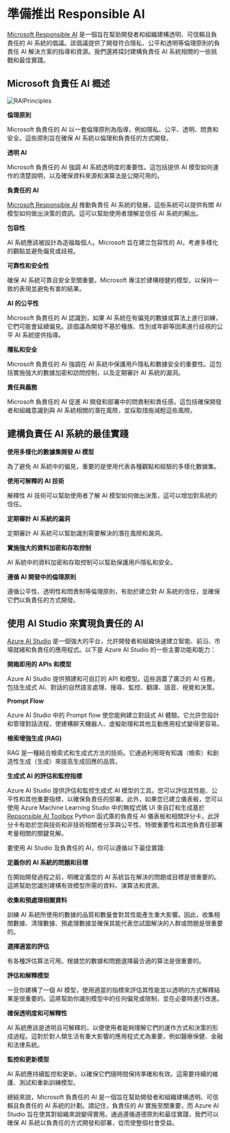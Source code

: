 ﻿# **準備推出 Responsible AI**

[Microsoft Responsible AI](https://www.microsoft.com/ai/responsible-ai?WT.mc_id=aiml-138114-kinfeylo) 是一個旨在幫助開發者和組織建構透明、可信賴且負責任的 AI 系統的倡議。該倡議提供了開發符合隱私、公平和透明等倫理原則的負責任 AI 解決方案的指導和資源。我們還將探討建構負責任 AI 系統相關的一些挑戰和最佳實踐。

## Microsoft 負責任 AI 概述

![RAIPrinciples](../../imgs/05/RAI/RAIPrinciples.png)

**倫理原則**

Microsoft 負責任的 AI 以一套倫理原則為指導，例如隱私、公平、透明、問責和安全。這些原則旨在確保 AI 系統以倫理和負責任的方式開發。

**透明 AI**

Microsoft 負責任的 AI 強調 AI 系統透明度的重要性。這包括提供 AI 模型如何運作的清楚說明，以及確保資料來源和演算法是公開可用的。

**負責任的 AI**

[Microsoft Responsible AI](https://www.microsoft.com/ai/responsible-ai?WT.mc_id=aiml-138114-kinfeylo) 推動負責任 AI 系統的發展，這些系統可以提供有關 AI 模型如何做出決策的資訊。這可以幫助使用者理解並信任 AI 系統的輸出。

**包容性**

AI 系統應該被設計為造福每個人。Microsoft 旨在建立包容性的 AI，考慮多樣化的觀點並避免偏見或歧視。

**可靠性和安全性**

確保 AI 系統可靠且安全至關重要。Microsoft 專注於建構穩健的模型，以保持一致的表現並避免有害的結果。

**AI 的公平性**

Microsoft 負責任的 AI 認識到，如果 AI 系統在有偏見的數據或算法上進行訓練，它們可能會延續偏見。該倡議為開發不基於種族、性別或年齡等因素進行歧視的公平 AI 系統提供指導。

**隱私和安全**

Microsoft 負責任的 AI 強調在 AI 系統中保護用戶隱私和數據安全的重要性。這包括實施強大的數據加密和訪問控制，以及定期審計 AI 系統的漏洞。

**責任與義務**

Microsoft 負責任的 AI 促進 AI 開發和部署中的問責制和責任感。這包括確保開發者和組織意識到與 AI 系統相關的潛在風險，並採取措施減輕這些風險。

## 建構負責任 AI 系統的最佳實踐

**使用多樣化的數據集開發 AI 模型**

為了避免 AI 系統中的偏見，重要的是使用代表各種觀點和經驗的多樣化數據集。

**使用可解釋的 AI 技術**

解釋性 AI 技術可以幫助使用者了解 AI 模型如何做出決策，這可以增加對系統的信任。

**定期審計 AI 系統的漏洞**

定期審計 AI 系統可以幫助識別需要解決的潛在風險和漏洞。

**實施強大的資料加密和存取控制**

AI 系統中的資料加密和存取控制可以幫助保護用戶隱私和安全。

**遵循 AI 開發中的倫理原則**

遵循公平性、透明性和問責制等倫理原則，有助於建立對 AI 系統的信任，並確保它們以負責任的方式開發。

## 使用 AI Studio 來實現負責任的 AI

[Azure AI Studio](https://ai.azure.com?WT.mc_id=aiml-138114-kinfeylo) 是一個強大的平台，允許開發者和組織快速建立智能、前沿、市場就緒和負責任的應用程式。以下是 Azure AI Studio 的一些主要功能和能力：

**開箱即用的 APIs 和模型**

Azure AI Studio 提供預建和可自訂的 API 和模型。這些涵蓋了廣泛的 AI 任務，包括生成式 AI、對話的自然語言處理、搜尋、監控、翻譯、語音、視覺和決策。

**Prompt Flow**

Azure AI Studio 中的 Prompt flow 使您能夠建立對話式 AI 體驗。它允許您設計和管理對話流程，使建構聊天機器人、虛擬助理和其他互動應用程式變得更容易。

**檢索增強生成 (RAG)**

RAG 是一種結合檢索式和生成式方法的技術。它通過利用現有知識（檢索）和創造性生成（生成）來提高生成回應的品質。

**生成式 AI 的評估和監控指標**

Azure AI Studio 提供評估和監控生成式 AI 模型的工具。您可以評估其性能、公平性和其他重要指標，以確保負責任的部署。此外，如果您已建立儀表板，您可以使用 Azure Machine Learning Studio 中的無程式碼 UI 來自訂和生成基於 [Repsonsible AI Toolbox](https://responsibleaitoolbox.ai/?WT.mc_id=aiml-138114-kinfeylo) Python 函式庫的負責任 AI 儀表板和相關評分卡。此評分卡有助於您與技術和非技術相關者分享與公平性、特徵重要性和其他負責任部署考量相關的關鍵見解。

要使用 AI Studio 及負責任的 AI，你可以遵循以下最佳實踐:

**定義你的 AI 系統的問題和目標**

在開始開發過程之前，明確定義您的 AI 系統旨在解決的問題或目標是很重要的。這將幫助您識別建構有效模型所需的資料、演算法和資源。

**收集和預處理相關資料**

訓練 AI 系統所使用的數據的品質和數量會對其性能產生重大影響。因此，收集相關數據、清理數據、預處理數據並確保其能代表您試圖解決的人群或問題是很重要的。

**選擇適當的評估**

有各種評估算法可用。根據您的數據和問題選擇最合適的算法是很重要的。

**評估和解釋模型**

一旦你建構了一個 AI 模型，使用適當的指標來評估其性能並以透明的方式解釋結果是很重要的。這將幫助你識別模型中的任何偏見或限制，並在必要時進行改進。

**確保透明度和可解釋性**

AI 系統應該是透明且可解釋的，以便使用者能夠理解它們的運作方式和決策的形成過程。這對於對人類生活有重大影響的應用程式尤為重要，例如醫療保健、金融和法律系統。

**監控和更新模型**

AI 系統應持續監控和更新，以確保它們隨時間保持準確和有效。這需要持續的維護、測試和重新訓練模型。

總結來說，Microsoft 負責任的 AI 是一個旨在幫助開發者和組織建構透明、可信賴且負責任的 AI 系統的計劃。請記住，負責任的 AI 實施至關重要，而 Azure AI Studio 旨在使其對組織來說變得實用。通過遵循道德原則和最佳實踐，我們可以確保 AI 系統以負責任的方式開發和部署，從而使整個社會受益。

